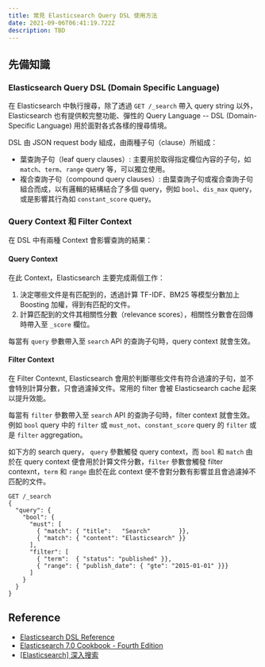 ```yaml
---
title: 常見 Elasticsearch Query DSL 使用方法
date: 2021-09-06T06:41:19.722Z
description: TBD
---
```

## 先備知識
### Elasticsearch Query DSL (Domain Specific Language)
在 Elasticsearch 中執行搜尋，除了透過 `GET /_search` 帶入 query string 以外，Elasticsearch 也有提供較完整功能、彈性的 Query Language -- DSL (Domain-Specific Language) 用於面對各式各樣的搜尋情境。

DSL 由 JSON request body 組成，由兩種子句（clause）所組成：
- 葉查詢子句（leaf query clauses）: 主要用於取得指定欄位內容的子句，如 `match`、`term`、`range` query 等，可以獨立使用。
- 複合查詢子句（compound query clauses）: 由葉查詢子句或複合查詢子句組合而成，以有邏輯的結構結合了多個 query，例如 `bool`、`dis_max` query，或是影響其行為如 `constant_score` query。

### Query Context 和 Filter Context

在 DSL 中有兩種 Context 會影響查詢的結果：

#### Query Context
在此 Context，Elasticsearch 主要完成兩個工作：

1. 決定哪些文件是有匹配到的，透過計算 TF-IDF、BM25 等模型分數加上 Boosting 加權，得到有匹配的文件。
2. 計算匹配到的文件其相關性分數（relevance scores），相關性分數會在回傳時帶入至 `_score` 欄位。

每當有 `query` 參數帶入至 `search` API 的查詢子句時，query context 就會生效。

#### Filter Context

在 Filter Contexnt, Elasticsearch 會用於判斷哪些文件有符合過濾的子句，並不會特別計算分數，只會過濾掉文件。常用的 filter 會被 Elasticsearch cache 起來以提升效能。

每當有 `filter` 參數帶入至 `search` API 的查詢子句時，filter context 就會生效。例如 `bool` query 中的 `filter` 或 `must_not`、`constant_score` query 的 `filter` 或是 `filter` aggregation。

如下方的 search query， `query` 參數觸發 query context，而 `bool` 和 `match` 由於在 query context 便會用於計算文件分數，`filter` 參數會觸發 filter contexnt，`term` 和 `range` 由於在此 context 便不會對分數有影響並且會過濾掉不匹配的文件。
```
GET /_search
{
  "query": { 
    "bool": { 
      "must": [
        { "match": { "title":   "Search"        }},
        { "match": { "content": "Elasticsearch" }}
      ],
      "filter": [ 
        { "term":  { "status": "published" }},
        { "range": { "publish_date": { "gte": "2015-01-01" }}}
      ]
    }
  }
}
```



## Reference
- [Elasticsearch DSL Reference](https://www.elastic.co/guide/en/elasticsearch/reference/current/query-dsl.html#query-dsl)
- [Elasticsearch 7.0 Cookbook - Fourth Edition](https://www.packtpub.com/product/elasticsearch-7-0-cookbook-fourth-edition/9781789956504)
- [[Elasticsearch] 深入搜索](https://godleon.github.io/blog/Elasticsearch/Elasticsearch-advanced-search/) 



